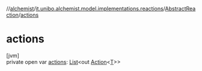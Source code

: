 //[alchemist](../../../index.md)/[it.unibo.alchemist.model.implementations.reactions](../index.md)/[AbstractReaction](index.md)/[actions](actions.md)

# actions

[jvm]\
private open var [actions](actions.md): [List](https://docs.oracle.com/javase/8/docs/api/java/util/List.html)<out [Action](../../it.unibo.alchemist.model.interfaces/-action/index.md)<[T](../../it.unibo.alchemist/-supported-incarnations/get.md)>>
